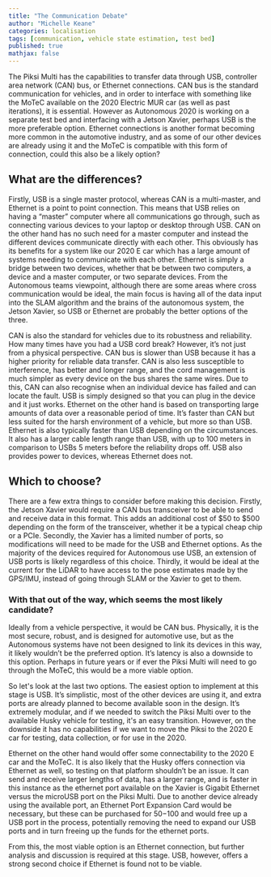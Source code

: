 ```yaml
---
title: "The Communication Debate"
author: "Michelle Keane"
categories: localisation
tags: [communication, vehicle state estimation, test bed]
published: true
mathjax: false
---
```


The Piksi Multi has the capabilities to transfer data through USB, controller area network (CAN) bus, or Ethernet connections. CAN bus is the standard communication for vehicles, and in order to interface with something like the MoTeC available on the 2020 Electric MUR car (as well as past iterations), it is essential. However as Autonomous 2020 is working on a separate test bed and interfacing with a Jetson Xavier, perhaps USB is the more preferable option. Ethernet connections is another format becoming more common in the automotive industry, and as some of our other devices are already using it and the MoTeC is compatible with this form of connection, could this also be a likely option?

## What are the differences?
Firstly, USB is a single master protocol, whereas CAN is a multi-master, and Ethernet is a point to point connection. This means that USB relies on having a “master” computer where all communications go through, such as connecting various devices to your laptop or desktop through USB. CAN on the other hand has no such need for a master computer and instead the different devices communicate directly with each other. This obviously has its benefits for a system like our 2020 E car which has a large amount of systems needing to communicate with each other. Ethernet is simply a bridge between two devices, whether that be between two computers, a device and a master computer, or two separate devices. From the Autonomous teams viewpoint, although there are some areas where cross communication would be ideal, the main focus is having all of the data input into the SLAM algorithm and the brains of the autonomous system, the Jetson Xavier, so USB or Ethernet are probably the better options of the three.

CAN is also the standard for vehicles due to its robustness and reliability. How many times have you had a USB cord break? However, it’s not just from a physical perspective. CAN bus is slower than USB because it has a higher priority for reliable data transfer. CAN is also less susceptible to interference, has better and longer range, and the cord management is much simpler as every device on the bus shares the same wires. Due to this, CAN can also recognise when an individual device has failed and can locate the fault. USB is simply designed so that you can plug in the device and it just works. Ethernet on the other hand is based on transporting large amounts of data over a reasonable period of time. It’s faster than CAN but less suited for the harsh environment of a vehicle, but more so than USB. Ethernet is also typically faster than USB depending on the circumstances. It also has a larger cable length range than USB, with up to 100 meters in comparison to USBs 5 meters before the reliability drops off. USB also provides power to devices, whereas Ethernet does not.

## Which to choose?
There are a few extra things to consider before making this decision. Firstly, the Jetson Xavier would require a CAN bus transceiver to be able to send and receive data in this format. This adds an additional cost of $50 to $500 depending on the form of the transceiver, whether it be a typical cheap chip or a PCIe. Secondly, the Xavier has a limited number of ports, so modifications will need to be made for the USB and Ethernet options. As the majority of the devices required for Autonomous use USB, an extension of USB ports is likely regardless of this choice. Thirdly, it would be ideal at the current for the LiDAR to have access to the pose estimates made by the GPS/IMU, instead of going through SLAM or the Xavier to get to them.

### With that out of the way, which seems the most likely candidate? 

Ideally from a vehicle perspective, it would be CAN bus. Physically, it is the most secure, robust, and is designed for automotive use, but as the Autonomous systems have not been designed to link its devices in this way, it likely wouldn’t be the preferred option. It’s latency is also a downside to this option. Perhaps in future years or if ever the Piksi Multi will need to go through the MoTeC, this would be a more viable option.

So let's look at the last two options. The easiest option to implement at this stage is USB. It’s simplistic, most of the other devices are using it, and extra ports are already planned to become available soon in the design. It’s extremely modular, and if we needed to switch the Piksi Multi over to the available Husky vehicle for testing, it's an easy transition. However, on the downside it has no capabilities if we want to move the Piksi to the 2020 E car for testing, data collection, or for use in the 2020.

Ethernet on the other hand would offer some connectability to the 2020 E car and the MoTeC. It is also likely that the Husky offers connection via Ethernet as well, so testing on that platform shouldn’t be an issue. It can send and receive larger lengths of data, has a larger range, and is faster in this instance as the ethernet port available on the Xavier is Gigabit Ethernet versus the microUSB port on the Piksi Multi. Due to another device already using the available port, an Ethernet Port Expansion Card would be necessary, but these can be purchased for $50-$100 and would free up a USB port in the process, potentially removing the need to expand our USB ports and in turn freeing up the funds for the ethernet ports. 

From this, the most viable option is an Ethernet connection, but further analysis and discussion is required at this stage. USB, however, offers a strong second choice if Ethernet is found not to be viable.
